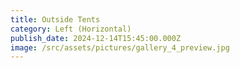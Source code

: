 ```yaml
---
title: Outside Tents
category: Left (Horizontal)
publish_date: 2024-12-14T15:45:00.000Z
image: /src/assets/pictures/gallery_4_preview.jpg
---
```

